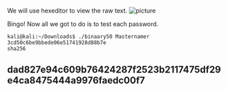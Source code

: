 We will use hexeditor to view the raw text.
![picture](https://i.ibb.co/FKCfDNt/Untitled.png)

Bingo! Now all we got to do is to test each password.
```
kali@kali:~/Downloads$ ./binaary50 Masternamer
3cd50c6be9bbede06e51741928d88b7e
sha256
```
## dad827e94c609b76424287f2523b2117475df29e4ca8475444a9976faedc00f7
